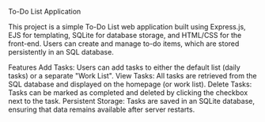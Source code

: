 To-Do List Application


This project is a simple To-Do List web application built using Express.js, EJS for templating, SQLite for database storage, and HTML/CSS for the front-end. Users can create and manage to-do items, which are stored persistently in an SQL database.

Features
Add Tasks: Users can add tasks to either the default list (daily tasks) or a separate "Work List".
View Tasks: All tasks are retrieved from the SQL database and displayed on the homepage (or work list).
Delete Tasks: Tasks can be marked as completed and deleted by clicking the checkbox next to the task.
Persistent Storage: Tasks are saved in an SQLite database, ensuring that data remains available after server restarts.
